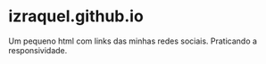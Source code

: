 # izraquel.github.io
Um pequeno html com links das minhas redes sociais.
Praticando a responsividade.
